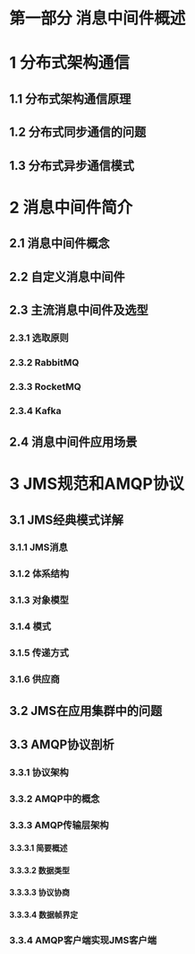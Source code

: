 # 第一部分 消息中间件概述

# 1 分布式架构通信

## 1.1 分布式架构通信原理

## 1.2 分布式同步通信的问题

## 1.3 分布式异步通信模式

# 2 消息中间件简介

## 2.1 消息中间件概念

## 2.2 自定义消息中间件

## 2.3 主流消息中间件及选型

### 2.3.1 选取原则

### 2.3.2 RabbitMQ

### 2.3.3 RocketMQ

### 2.3.4 Kafka

## 2.4 消息中间件应用场景

# 3 JMS规范和AMQP协议

## 3.1 JMS经典模式详解

### 3.1.1 JMS消息

### 3.1.2 体系结构

### 3.1.3 对象模型

### 3.1.4 模式

### 3.1.5 传递方式

### 3.1.6 供应商

## 3.2 JMS在应用集群中的问题

## 3.3 AMQP协议剖析

### 3.3.1 协议架构

### 3.3.2 AMQP中的概念

### 3.3.3 AMQP传输层架构

#### 3.3.3.1 简要概述

#### 3.3.3.2 数据类型

#### 3.3.3.3 协议协商

#### 3.3.3.4 数据帧界定

### 3.3.4 AMQP客户端实现JMS客户端


